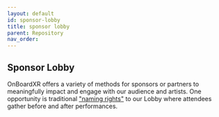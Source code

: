 ```yaml
---
layout: default
id: sponsor-lobby
title: sponsor lobby
parent: Repository
nav_order: 
---
```


## Sponsor Lobby
OnBoardXR offers a variety of methods for sponsors or partners to meaningfully impact and engage with our audience and artists. One opportunity is traditional ["naming rights"](https://en.wikipedia.org/wiki/Naming_rights) to our Lobby where attendees gather before and after performances. 
